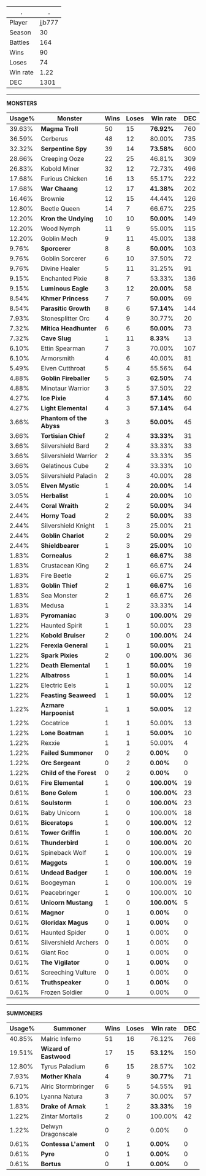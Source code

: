 .|.
|-|-
Player|jjb777
Season|30
Battles|164
Wins|90
Loses|74
Win rate|1.22
DEC|1301

---
**MONSTERS**

Usage%|Monster|Wins|Loses|Win rate|DEC|
-|-|-|-|-|-|
39.63%|**Magma Troll**|50|15|**76.92%**|760|
36.59%|Cerberus|48|12|80.00%|735|
32.32%|**Serpentine Spy**|39|14|**73.58%**|600|
28.66%|Creeping Ooze|22|25|46.81%|309|
26.83%|Kobold Miner|32|12|72.73%|496|
17.68%|Furious Chicken|16|13|55.17%|222|
17.68%|**War Chaang**|12|17|**41.38%**|202|
16.46%|Brownie|12|15|44.44%|126|
12.80%|Beetle Queen|14|7|66.67%|225|
12.20%|**Kron the Undying**|10|10|**50.00%**|149|
12.20%|Wood Nymph|11|9|55.00%|115|
12.20%|Goblin Mech|9|11|45.00%|138|
9.76%|**Sporcerer**|8|8|**50.00%**|103|
9.76%|Goblin Sorcerer|6|10|37.50%|72|
9.76%|Divine Healer|5|11|31.25%|91|
9.15%|Enchanted Pixie|8|7|53.33%|136|
9.15%|**Luminous Eagle**|3|12|**20.00%**|58|
8.54%|**Khmer Princess**|7|7|**50.00%**|69|
8.54%|**Parasitic Growth**|8|6|**57.14%**|144|
7.93%|Stonesplitter Orc|4|9|30.77%|20|
7.32%|**Mitica Headhunter**|6|6|**50.00%**|73|
7.32%|**Cave Slug**|1|11|**8.33%**|13|
6.10%|Ettin Spearman|7|3|70.00%|107|
6.10%|Armorsmith|4|6|40.00%|81|
5.49%|Elven Cutthroat|5|4|55.56%|64|
4.88%|**Goblin Fireballer**|5|3|**62.50%**|74|
4.88%|Minotaur Warrior|3|5|37.50%|22|
4.27%|**Ice Pixie**|4|3|**57.14%**|60|
4.27%|**Light Elemental**|4|3|**57.14%**|64|
3.66%|**Phantom of the Abyss**|3|3|**50.00%**|45|
3.66%|**Tortisian Chief**|2|4|**33.33%**|31|
3.66%|Silvershield Bard|2|4|33.33%|33|
3.66%|Silvershield Warrior|2|4|33.33%|35|
3.66%|Gelatinous Cube|2|4|33.33%|10|
3.05%|Silvershield Paladin|2|3|40.00%|28|
3.05%|**Elven Mystic**|1|4|**20.00%**|14|
3.05%|**Herbalist**|1|4|**20.00%**|10|
2.44%|**Coral Wraith**|2|2|**50.00%**|34|
2.44%|**Horny Toad**|2|2|**50.00%**|33|
2.44%|Silvershield Knight|1|3|25.00%|21|
2.44%|**Goblin Chariot**|2|2|**50.00%**|29|
2.44%|**Shieldbearer**|1|3|**25.00%**|10|
1.83%|**Cornealus**|2|1|**66.67%**|38|
1.83%|Crustacean King|2|1|66.67%|24|
1.83%|Fire Beetle|2|1|66.67%|25|
1.83%|**Goblin Thief**|2|1|**66.67%**|16|
1.83%|Sea Monster|2|1|66.67%|26|
1.83%|Medusa|1|2|33.33%|14|
1.83%|**Pyromaniac**|3|0|**100.00%**|29|
1.22%|Haunted Spirit|1|1|50.00%|23|
1.22%|**Kobold Bruiser**|2|0|**100.00%**|24|
1.22%|**Ferexia General**|1|1|**50.00%**|21|
1.22%|**Spark Pixies**|2|0|**100.00%**|36|
1.22%|**Death Elemental**|1|1|**50.00%**|19|
1.22%|**Albatross**|1|1|**50.00%**|14|
1.22%|Electric Eels|1|1|50.00%|12|
1.22%|**Feasting Seaweed**|1|1|**50.00%**|12|
1.22%|**Azmare Harpoonist**|1|1|**50.00%**|12|
1.22%|Cocatrice|1|1|50.00%|13|
1.22%|**Lone Boatman**|1|1|**50.00%**|10|
1.22%|Rexxie|1|1|50.00%|4|
1.22%|**Failed Summoner**|0|2|**0.00%**|0|
1.22%|**Orc Sergeant**|0|2|**0.00%**|0|
1.22%|**Child of the Forest**|0|2|**0.00%**|0|
0.61%|**Fire Elemental**|1|0|**100.00%**|19|
0.61%|**Bone Golem**|1|0|**100.00%**|23|
0.61%|**Soulstorm**|1|0|**100.00%**|23|
0.61%|Baby Unicorn|1|0|100.00%|18|
0.61%|**Biceratops**|1|0|**100.00%**|12|
0.61%|**Tower Griffin**|1|0|**100.00%**|20|
0.61%|**Thunderbird**|1|0|**100.00%**|20|
0.61%|Spineback Wolf|1|0|100.00%|19|
0.61%|**Maggots**|1|0|**100.00%**|19|
0.61%|**Undead Badger**|1|0|**100.00%**|19|
0.61%|Boogeyman|1|0|100.00%|19|
0.61%|Peacebringer|1|0|100.00%|10|
0.61%|**Unicorn Mustang**|1|0|**100.00%**|5|
0.61%|**Magnor**|0|1|**0.00%**|0|
0.61%|**Gloridax Magus**|0|1|**0.00%**|0|
0.61%|Haunted Spider|0|1|0.00%|0|
0.61%|Silvershield Archers|0|1|0.00%|0|
0.61%|Giant Roc|0|1|0.00%|0|
0.61%|**The Vigilator**|0|1|**0.00%**|0|
0.61%|Screeching Vulture|0|1|0.00%|0|
0.61%|**Truthspeaker**|0|1|**0.00%**|0|
0.61%|Frozen Soldier|0|1|0.00%|0|

---
**SUMMONERS**

Usage%|Summoner|Wins|Loses|Win rate|DEC|
-|-|-|-|-|-|
40.85%|Malric Inferno|51|16|76.12%|766|
19.51%|**Wizard of Eastwood**|17|15|**53.12%**|150|
12.80%|Tyrus Paladium|6|15|28.57%|102|
7.93%|**Mother Khala**|4|9|**30.77%**|71|
6.71%|Alric Stormbringer|6|5|54.55%|91|
6.10%|Lyanna Natura|3|7|30.00%|57|
1.83%|**Drake of Arnak**|1|2|**33.33%**|19|
1.22%|Zintar Mortalis|2|0|100.00%|42|
1.22%|Delwyn Dragonscale|0|2|0.00%|0|
0.61%|**Contessa L'ament**|0|1|**0.00%**|0|
0.61%|**Pyre**|0|1|**0.00%**|0|
0.61%|**Bortus**|0|1|**0.00%**|0|
